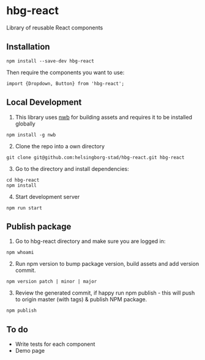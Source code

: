# hbg-react

Library of reusable React components

## Installation

```
npm install --save-dev hbg-react
```

Then require the components you want to use:

```
import {Dropdown, Button} from 'hbg-react';
```

## Local Development

1. This library uses [nwb](https://github.com/insin/nwb) for building assets and requires it to be installed globally

```
npm install -g nwb
```

2. Clone the repo into a own directory

```
git clone git@github.com:helsingborg-stad/hbg-react.git hbg-react
```

3. Go to the directory and install dependencies:

```
cd hbg-react
npm install
```

4. Start development server

```
npm run start
```

## Publish package

1. Go to hbg-react directory and make sure you are logged in:

```
npm whoami
```

2. Run npm version to bump package version, build assets and add version commit.

```
npm version patch | minor | major
```

3. Review the generated commit, if happy run npm publish - this will push to origin master (with tags) & publish NPM package.

```
npm publish
```

## To do

-   Write tests for each component
-   Demo page
